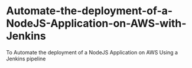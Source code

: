 # Automate-the-deployment-of-a-NodeJS-Application-on-AWS-with-Jenkins
To Automate the deployment of a NodeJS Application on AWS Using a Jenkins pipeline  
